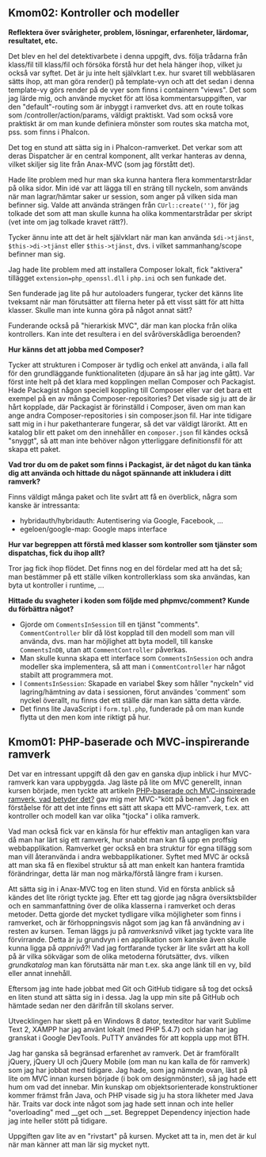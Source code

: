 Kmom02: Kontroller och modeller
-------------------------------
**Reflektera över svårigheter, problem, lösningar, erfarenheter, lärdomar, resultatet, etc.**

Det blev en hel del detektivarbete i denna uppgift, dvs. följa trådarna från klass/fil till klass/fil och försöka förstå hur det hela hänger ihop, vilket ju också var syftet. Det är ju inte helt självklart t.ex. hur svaret till webbläsaren sätts ihop, att man göra render() på template-vyn och att det sedan i denna template-vy görs render på de vyer som finns i containern "views". Det som jag lärde mig, och använde mycket för att lösa kommentarsuppgiften, var den "default"-routing som är inbyggt i ramverket dvs. att en route tolkas som /controller/action/params, väldigt praktiskt. Vad som också vore praktiskt är om man kunde definiera mönster som routes ska matcha mot, pss. som finns i Phalcon. 

Det tog en stund att sätta sig in i Phalcon-ramverket. Det verkar som att deras Dispatcher är en central komponent, allt verkar hanteras av denna, vilket skiljer sig lite från Anax-MVC (som jag förstått det). 

Hade lite problem med hur man ska kunna hantera flera kommentarstrådar på olika sidor. Min idé var att lägga till en sträng till nyckeln, som används när man lagrar/hämtar saker ur session, som anger på vilken sida man befinner sig. Valde att använda strängen från `CUrl::create('')`, för jag tolkade det som att man skulle kunna ha olika kommentarstrådar per skript (vet inte om jag tolkade kravet rätt?).

Tycker ännu inte att det är helt självklart när man kan använda `$di->tjänst`, `$this->di->tjänst` eller `$this->tjänst`, dvs. i vilket sammanhang/scope befinner man sig.

Jag hade lite problem med att installera Composer lokalt, fick "aktivera" tillägget `extension=php_openssl.dll` i `php.ini` och sen funkade det. 

Sen funderade jag lite på hur autoloaders fungerar, tycker det känns lite tveksamt när man förutsätter att filerna heter på ett visst sätt för att hitta klasser. Skulle man inte kunna göra på något annat sätt?

Funderande också på "hierarkisk MVC", där man kan plocka från olika kontrollers. Kan inte det resultera i en del svåröverskådliga beroenden?

**Hur känns det att jobba med Composer?**

Tycker att strukturen i Composer är tydlig och enkel att använda, i alla fall för den grundläggande funktionaliteten (djupare än så har jag inte gått). Var först inte helt på det klara med kopplingen mellan Composer och Packagist. Hade Packagist någon speciell koppling till Composer eller var det bara ett exempel på en av många Composer-repositories? Det visade sig ju att de är hårt kopplade, där Packagist är förinställd i Composer, även om man kan ange andra Composer-repositories i sin composer.json fil. Har inte tidigare satt mig in i hur pakethanterare fungerar, så det var väldigt lärorikt. Att en katalog blir ett paket om den innehåller en `composer.json` fil kändes också "snyggt", så att man inte behöver någon ytterliggare definitionsfil för att skapa ett paket.

**Vad tror du om de paket som finns i Packagist, är det något du kan tänka dig att använda och hittade du något spännande att inkludera i ditt ramverk?**

Finns väldigt många paket och lite svårt att få en överblick, några som kanske är intressanta:

+ hybridauth/hybridauth: Autentisering via Google, Facebook, ...
+ egeloen/google-map: Google maps interface

**Hur var begreppen att förstå med klasser som kontroller som tjänster som dispatchas, fick du ihop allt?**

Tror jag fick ihop flödet. Det finns nog en del fördelar med att ha det så; man bestämmer på ett ställe vilken kontrollerklass som ska användas, kan byta ut kontroller i runtime, ... 

**Hittade du svagheter i koden som följde med phpmvc/comment? Kunde du förbättra något?**

+ Gjorde om `CommentsInSession` till en tjänst "comments". `CommentController` blir då löst kopplad till den modell som man vill använda, dvs. man har möjlighet att byta modell, till kanske `CommentsInDB`, utan att `CommentController` påverkas.
+ Man skulle kunna skapa ett interface som `CommentsInSession` och andra modeller ska implementera, så att man i `CommentController` har något stabilt att programmera mot.
+ I `CommentsInSession`: Skapade en variabel $key som håller "nyckeln" vid lagring/hämtning av data i sessionen, förut användes 'comment' som nyckel överallt, nu finns det ett ställe där man kan sätta detta värde.
+ Det finns lite JavaScript i `form.tpl.php`, funderade på om man kunde flytta ut den men kom inte riktigt på hur.


Kmom01: PHP-baserade och MVC-inspirerande ramverk
-------------------------------------------------
Det var en intressant uppgift då den gav en ganska djup inblick i hur MVC-ramverk kan vara uppbyggda. Jag läste på lite om MVC generellt, innan kursen började, men tyckte att artikeln [PHP-baserade och MVC-inspirerade ramverk, vad betyder det?](http://dbwebb.se/kunskap/php-baserade-och-mvc-inspirerade-ramverk-vad-betyder-det) gav mig mer MVC-"kött på benen". Jag fick en förståelse för att det inte finns ett sätt att skapa ett MVC-ramverk, t.ex. att kontroller och modell kan var olika "tjocka" i olika ramverk.

Vad man också fick var en känsla för hur effektiv man antagligen kan vara då man har lärt sig ett ramverk, hur snabbt man kan få upp en proffsig webbapplikation. Ramverket ger också en bra struktur för egna tillägg som man vill återanvända i andra webbapplikationer. Syftet med MVC är också att man ska få en flexibel struktur så att man enkelt kan hantera framtida förändringar, detta lär man nog märka/förstå längre fram i kursen.

Att sätta sig in i Anax-MVC tog en liten stund. Vid en första anblick så kändes det lite rörigt tyckte jag. Efter ett tag gjorde jag några översiktsbilder och en sammanfattning över de olika klasserna i ramverket och deras metoder. Detta gjorde det mycket tydligare vilka möjligheter som finns i ramverket, och är förhoppningsvis något som jag kan få användning av i resten av kursen. Teman läggs ju på *ramverksnivå* vilket jag tyckte vara lite förvirrande. Detta är ju grundvyn i en applikation som kanske även skulle kunna ligga på *appnivå*?! Vad jag fortfarande tycker är lite svårt att ha koll på är vilka sökvägar som de olika metoderna förutsätter, dvs. vilken *grundkatalog* man kan förutsätta när man t.ex. ska ange länk till en vy, bild eller annat innehåll.

Eftersom jag inte hade jobbat med Git och GitHub tidigare så tog det också en liten stund att sätta sig in i dessa. Jag la upp min site på GitHub och hämtade sedan ner den därifrån till skolans server.

Utvecklingen har skett på en Windows 8 dator, texteditor har varit Sublime Text 2, XAMPP har jag använt lokalt (med PHP 5.4.7) och sidan har jag granskat i Google DevTools. PuTTY användes för att koppla upp mot BTH.

Jag har ganska så begränsad erfarenhet av ramverk. Det är framförallt jQuery, jQuery UI och jQuery Mobile (om man nu kan kalla de för ramverk) som jag har jobbat med tidigare. Jag hade, som jag nämnde ovan, läst på lite om MVC innan kursen började (i bok om designmönster), så jag hade ett hum om vad det innebar. Min kunskap om objektsorienterade konstruktioner kommer främst från Java, och PHP visade sig ju ha stora likheter med Java här. Traits var dock inte något som jag hade sett innan och inte heller "overloading" med __get och __set. Begreppet Dependency injection hade jag inte heller stött på tidigare.

Uppgiften gav lite av en "rivstart" på kursen. Mycket att ta in, men det är kul när man känner att man lär sig mycket nytt.
